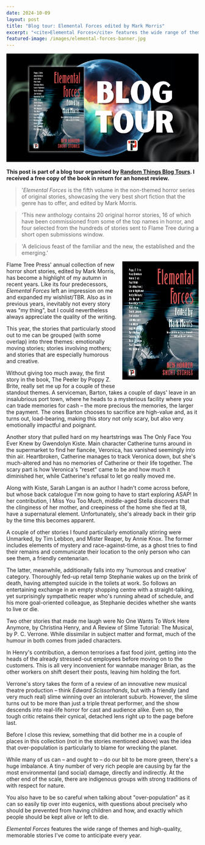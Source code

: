 ```yaml
---
date: 2024-10-09
layout: post
title: "Blog tour: Elemental Forces edited by Mark Morris"
excerpt: "<cite>Elemental Forces</cite> features the wide range of themes and high-quality, memorable stories I've come to anticipate every year."
featured-image: /images/elemental-forces-banner.jpg
---
```


![Elemental Forces blog tour banner](/images/elemental-forces-banner.jpg)

**This post is part of a blog tour organised by [Random Things Blog Tours](http://randomthingsthroughmyletterbox.blogspot.com/p/services-to-publishers-authors-blog.html). I received a free copy of the book in return for an honest review.**

> '<cite>Elemental Forces</cite> is the fifth volume in the non-themed horror series of original stories, showcasing the very best short fiction that the genre has to offer, and edited by Mark Morris.

> 'This new anthology contains 20 original horror stories, 16 of which have been commissioned from some of the top names in horror, and four selected from the hundreds of stories sent to Flame Tree during a short open submissions window.

> 'A delicious feast of the familiar and the new, the established and the emerging.'

<img src="/images/elemental-forces-200.jpg" alt="Elemental Forces" style="float: right; margin-bottom: 10px; margin-left: 10px;">

Flame Tree Press' annual collection of new horror short stories, edited by Mark Morris, has become a highlight of my autumn in recent years. Like its four predecessors, <cite>Elemental Forces</cite> left an impression on me and expanded my wishlist/TBR. Also as in previous years, inevitably not every story was "my thing", but I could nevertheless always appreciate the quality of the writing.

This year, the stories that particularly stood out to me can be grouped (with some overlap) into three themes: emotionally moving stories; stories involving mothers; and stories that are especially humorous and creative.

Without giving too much away, the first story in the book, The Peeler by Poppy Z. Brite, really set me up for a couple of these standout themes. A serviceman, Barton, takes a couple of days' leave in an insalubrious port town, where he heads to a mysterious facility where you can trade memories for cash &ndash; the more precious the memories, the larger the payment. The ones Barton chooses to sacrifice are high-value and, as it turns out, load-bearing, making this story not only scary, but also very emotionally impactful and poignant.

Another story that pulled hard on my heartstrings was The Only Face You Ever Knew by Gwendolyn Kiste. Main character Catherine turns around in the supermarket to find her fiancée, Veronica, has vanished seemingly into thin air. Heartbroken, Catherine manages to track Veronica down, but she's much-altered and has no memories of Catherine or their life together. The scary part is how Veronica's "reset" came to be and how much it diminished her, while Catherine's refusal to let go really moved me.

Along with Kiste, Sarah Langan is an author I hadn't come across before, but whose back catalogue I'm now going to have to start exploring ASAP! In her contribution, I Miss You Too Much, middle-aged Stella discovers that the clinginess of her mother, and creepiness of the home she fled at 18, have a supernatural element. Unfortunately, she's already back in their grip by the time this becomes apparent.

A couple of other stories I found particularly emotionally stirring were Unmarked, by Tim Lebbon, and Mister Reaper, by Annie Knox. The former includes elements of mystery and race-against-time, as a ghost tries to find their remains and communicate their location to the only person who can see them, a friendly centenarian.

The latter, meanwhile, additionally falls into my 'humorous and creative' category. Thoroughly fed-up retail temp Stephanie wakes up on the brink of death, having attempted suicide in the toilets at work. So follows an entertaining exchange in an empty shopping centre with a straight-talking, yet surprisingly sympathetic reaper who's running ahead of schedule, and his more goal-oriented colleague, as Stephanie decides whether she wants to live or die.

Two other stories that made me laugh were No One Wants To Work Here Anymore, by Christina Henry, and A Review of Slime Tutorial: The Musical, by P. C. Verrone. While dissimilar in subject matter and format, much of the humour in both comes from jaded characters.

In Henry's contribution, a demon terrorises a fast food joint, getting into the heads of the already stressed-out employees before moving on to the customers. This is all very inconvenient for wannabe manager Brian, as the other workers on shift desert their posts, leaving him holding the fort.

Verrone's story takes the form of a review of an innovative new musical theatre production &ndash; think <cite>Edward Scissorhands</cite>, but with a friendly (and very much real) slime winning over an intolerant suburb. However, the slime turns out to be more than just a triple threat performer, and the show descends into real-life horror for cast and audience alike. Even so, the tough critic retains their cynical, detached lens right up to the page before last.

Before I close this review, something that did bother me in a couple of places in this collection (not in the stories mentioned above) was the idea that over-population is particularly to blame for wrecking the planet.

While many of us can &ndash; and ought to &ndash; do our bit to be more green, there's a huge imbalance. A tiny number of very rich people are causing by far the most environmental (and social) damage, directly and indirectly. At the other end of the scale, there are indigenous groups with strong traditions of with respect for nature.

You also have to be so careful when talking about "over-population" as it can so easily tip over into eugenics, with questions about precisely who should be prevented from having children and how, and exactly which people should be kept alive or left to die.

<cite>Elemental Forces</cite> features the wide range of themes and high-quality, memorable stories I've come to anticipate every year.